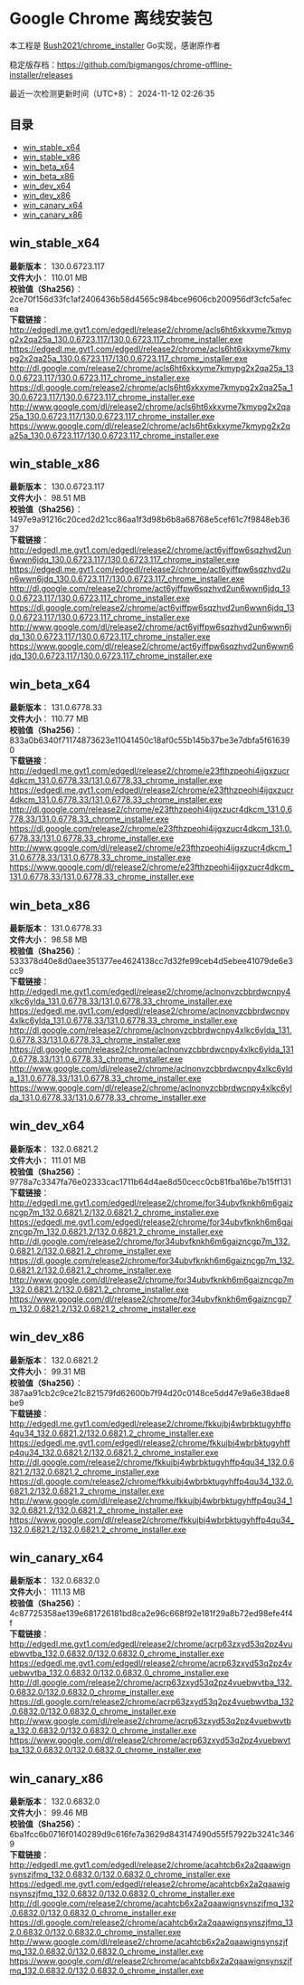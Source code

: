 # Google Chrome 离线安装包
本工程是 [Bush2021/chrome_installer](https://github.com/Bush2021/chrome_installer) Go实现，感谢原作者

稳定版存档：<https://github.com/bigmangos/chrome-offline-installer/releases>

最近一次检测更新时间（UTC+8）：
2024-11-12 02:26:35

## 目录
* [win_stable_x64](https://github.com/bigmangos/chrome-offline-installer?tab=readme-ov-file#win_stable_x64)
* [win_stable_x86](https://github.com/bigmangos/chrome-offline-installer?tab=readme-ov-file#win_stable_x86)
* [win_beta_x64](https://github.com/bigmangos/chrome-offline-installer?tab=readme-ov-file#win_beta_x64)
* [win_beta_x86](https://github.com/bigmangos/chrome-offline-installer?tab=readme-ov-file#win_beta_x86)
* [win_dev_x64](https://github.com/bigmangos/chrome-offline-installer?tab=readme-ov-file#win_dev_x64)
* [win_dev_x86](https://github.com/bigmangos/chrome-offline-installer?tab=readme-ov-file#win_dev_x86)
* [win_canary_x64](https://github.com/bigmangos/chrome-offline-installer?tab=readme-ov-file#win_canary_x64)
* [win_canary_x86](https://github.com/bigmangos/chrome-offline-installer?tab=readme-ov-file#win_canary_x86)

## win_stable_x64
**最新版本**： 130.0.6723.117  
**文件大小**： 110.01 MB  
**校验值（Sha256）**： 2ce70f156d33fc1af2406436b58d4565c984bce9606cb200956df3cfc5afecea  
**下载链接**：
http://edgedl.me.gvt1.com/edgedl/release2/chrome/acls6ht6xkxyme7kmypg2x2qa25a_130.0.6723.117/130.0.6723.117_chrome_installer.exe
https://edgedl.me.gvt1.com/edgedl/release2/chrome/acls6ht6xkxyme7kmypg2x2qa25a_130.0.6723.117/130.0.6723.117_chrome_installer.exe
http://dl.google.com/release2/chrome/acls6ht6xkxyme7kmypg2x2qa25a_130.0.6723.117/130.0.6723.117_chrome_installer.exe
https://dl.google.com/release2/chrome/acls6ht6xkxyme7kmypg2x2qa25a_130.0.6723.117/130.0.6723.117_chrome_installer.exe
http://www.google.com/dl/release2/chrome/acls6ht6xkxyme7kmypg2x2qa25a_130.0.6723.117/130.0.6723.117_chrome_installer.exe
https://www.google.com/dl/release2/chrome/acls6ht6xkxyme7kmypg2x2qa25a_130.0.6723.117/130.0.6723.117_chrome_installer.exe
## win_stable_x86
**最新版本**： 130.0.6723.117  
**文件大小**： 98.51 MB  
**校验值（Sha256）**： 1497e9a91216c20ced2d21cc86aa1f3d98b6b8a68768e5cef61c7f9848eb3637  
**下载链接**：
http://edgedl.me.gvt1.com/edgedl/release2/chrome/act6yiffpw6sqzhvd2un6wwn6jdq_130.0.6723.117/130.0.6723.117_chrome_installer.exe
https://edgedl.me.gvt1.com/edgedl/release2/chrome/act6yiffpw6sqzhvd2un6wwn6jdq_130.0.6723.117/130.0.6723.117_chrome_installer.exe
http://dl.google.com/release2/chrome/act6yiffpw6sqzhvd2un6wwn6jdq_130.0.6723.117/130.0.6723.117_chrome_installer.exe
https://dl.google.com/release2/chrome/act6yiffpw6sqzhvd2un6wwn6jdq_130.0.6723.117/130.0.6723.117_chrome_installer.exe
http://www.google.com/dl/release2/chrome/act6yiffpw6sqzhvd2un6wwn6jdq_130.0.6723.117/130.0.6723.117_chrome_installer.exe
https://www.google.com/dl/release2/chrome/act6yiffpw6sqzhvd2un6wwn6jdq_130.0.6723.117/130.0.6723.117_chrome_installer.exe
## win_beta_x64
**最新版本**： 131.0.6778.33  
**文件大小**： 110.77 MB  
**校验值（Sha256）**： 833a0b6340f71174873623e11041450c18af0c55b145b37be3e7dbfa5f616390  
**下载链接**：
http://edgedl.me.gvt1.com/edgedl/release2/chrome/e23fthzpeohi4ijgxzucr4dkcm_131.0.6778.33/131.0.6778.33_chrome_installer.exe
https://edgedl.me.gvt1.com/edgedl/release2/chrome/e23fthzpeohi4ijgxzucr4dkcm_131.0.6778.33/131.0.6778.33_chrome_installer.exe
http://dl.google.com/release2/chrome/e23fthzpeohi4ijgxzucr4dkcm_131.0.6778.33/131.0.6778.33_chrome_installer.exe
https://dl.google.com/release2/chrome/e23fthzpeohi4ijgxzucr4dkcm_131.0.6778.33/131.0.6778.33_chrome_installer.exe
http://www.google.com/dl/release2/chrome/e23fthzpeohi4ijgxzucr4dkcm_131.0.6778.33/131.0.6778.33_chrome_installer.exe
https://www.google.com/dl/release2/chrome/e23fthzpeohi4ijgxzucr4dkcm_131.0.6778.33/131.0.6778.33_chrome_installer.exe
## win_beta_x86
**最新版本**： 131.0.6778.33  
**文件大小**： 98.58 MB  
**校验值（Sha256）**： 533378d40e8d0aee351377ee4624138cc7d32fe99ceb4d5ebee41079de6e3cc9  
**下载链接**：
http://edgedl.me.gvt1.com/edgedl/release2/chrome/aclnonvzcbbrdwcnpy4xlkc6ylda_131.0.6778.33/131.0.6778.33_chrome_installer.exe
https://edgedl.me.gvt1.com/edgedl/release2/chrome/aclnonvzcbbrdwcnpy4xlkc6ylda_131.0.6778.33/131.0.6778.33_chrome_installer.exe
http://dl.google.com/release2/chrome/aclnonvzcbbrdwcnpy4xlkc6ylda_131.0.6778.33/131.0.6778.33_chrome_installer.exe
https://dl.google.com/release2/chrome/aclnonvzcbbrdwcnpy4xlkc6ylda_131.0.6778.33/131.0.6778.33_chrome_installer.exe
http://www.google.com/dl/release2/chrome/aclnonvzcbbrdwcnpy4xlkc6ylda_131.0.6778.33/131.0.6778.33_chrome_installer.exe
https://www.google.com/dl/release2/chrome/aclnonvzcbbrdwcnpy4xlkc6ylda_131.0.6778.33/131.0.6778.33_chrome_installer.exe
## win_dev_x64
**最新版本**： 132.0.6821.2  
**文件大小**： 111.01 MB  
**校验值（Sha256）**： 9778a7c3347fa76e02333cac1711b64d4ae8d50cecc0cb81fba16be7b15ff131  
**下载链接**：
http://edgedl.me.gvt1.com/edgedl/release2/chrome/for34ubvfknkh6m6gaizncgp7m_132.0.6821.2/132.0.6821.2_chrome_installer.exe
https://edgedl.me.gvt1.com/edgedl/release2/chrome/for34ubvfknkh6m6gaizncgp7m_132.0.6821.2/132.0.6821.2_chrome_installer.exe
http://dl.google.com/release2/chrome/for34ubvfknkh6m6gaizncgp7m_132.0.6821.2/132.0.6821.2_chrome_installer.exe
https://dl.google.com/release2/chrome/for34ubvfknkh6m6gaizncgp7m_132.0.6821.2/132.0.6821.2_chrome_installer.exe
http://www.google.com/dl/release2/chrome/for34ubvfknkh6m6gaizncgp7m_132.0.6821.2/132.0.6821.2_chrome_installer.exe
https://www.google.com/dl/release2/chrome/for34ubvfknkh6m6gaizncgp7m_132.0.6821.2/132.0.6821.2_chrome_installer.exe
## win_dev_x86
**最新版本**： 132.0.6821.2  
**文件大小**： 99.31 MB  
**校验值（Sha256）**： 387aa91cb2c9ce21c821579fd62600b7f94d20c0148ce5dd47e9a6e38dae8be9  
**下载链接**：
http://edgedl.me.gvt1.com/edgedl/release2/chrome/fkkujbj4wbrbktugyhffp4qu34_132.0.6821.2/132.0.6821.2_chrome_installer.exe
https://edgedl.me.gvt1.com/edgedl/release2/chrome/fkkujbj4wbrbktugyhffp4qu34_132.0.6821.2/132.0.6821.2_chrome_installer.exe
http://dl.google.com/release2/chrome/fkkujbj4wbrbktugyhffp4qu34_132.0.6821.2/132.0.6821.2_chrome_installer.exe
https://dl.google.com/release2/chrome/fkkujbj4wbrbktugyhffp4qu34_132.0.6821.2/132.0.6821.2_chrome_installer.exe
http://www.google.com/dl/release2/chrome/fkkujbj4wbrbktugyhffp4qu34_132.0.6821.2/132.0.6821.2_chrome_installer.exe
https://www.google.com/dl/release2/chrome/fkkujbj4wbrbktugyhffp4qu34_132.0.6821.2/132.0.6821.2_chrome_installer.exe
## win_canary_x64
**最新版本**： 132.0.6832.0  
**文件大小**： 111.13 MB  
**校验值（Sha256）**： 4c87725358ae139e681726181bd8ca2e96c668f92e181f29a8b72ed98efe4f4f  
**下载链接**：
http://edgedl.me.gvt1.com/edgedl/release2/chrome/acrp63zxyd53q2pz4vuebwvtba_132.0.6832.0/132.0.6832.0_chrome_installer.exe
https://edgedl.me.gvt1.com/edgedl/release2/chrome/acrp63zxyd53q2pz4vuebwvtba_132.0.6832.0/132.0.6832.0_chrome_installer.exe
http://dl.google.com/release2/chrome/acrp63zxyd53q2pz4vuebwvtba_132.0.6832.0/132.0.6832.0_chrome_installer.exe
https://dl.google.com/release2/chrome/acrp63zxyd53q2pz4vuebwvtba_132.0.6832.0/132.0.6832.0_chrome_installer.exe
http://www.google.com/dl/release2/chrome/acrp63zxyd53q2pz4vuebwvtba_132.0.6832.0/132.0.6832.0_chrome_installer.exe
https://www.google.com/dl/release2/chrome/acrp63zxyd53q2pz4vuebwvtba_132.0.6832.0/132.0.6832.0_chrome_installer.exe
## win_canary_x86
**最新版本**： 132.0.6832.0  
**文件大小**： 99.46 MB  
**校验值（Sha256）**： 6ba1fcc6b0716f0140289d9c616fe7a3629d843147490d55f57922b3241c3469  
**下载链接**：
http://edgedl.me.gvt1.com/edgedl/release2/chrome/acahtcb6x2a2qaawignsynszjfmq_132.0.6832.0/132.0.6832.0_chrome_installer.exe
https://edgedl.me.gvt1.com/edgedl/release2/chrome/acahtcb6x2a2qaawignsynszjfmq_132.0.6832.0/132.0.6832.0_chrome_installer.exe
http://dl.google.com/release2/chrome/acahtcb6x2a2qaawignsynszjfmq_132.0.6832.0/132.0.6832.0_chrome_installer.exe
https://dl.google.com/release2/chrome/acahtcb6x2a2qaawignsynszjfmq_132.0.6832.0/132.0.6832.0_chrome_installer.exe
http://www.google.com/dl/release2/chrome/acahtcb6x2a2qaawignsynszjfmq_132.0.6832.0/132.0.6832.0_chrome_installer.exe
https://www.google.com/dl/release2/chrome/acahtcb6x2a2qaawignsynszjfmq_132.0.6832.0/132.0.6832.0_chrome_installer.exe
